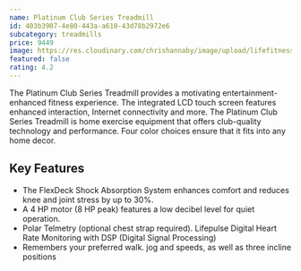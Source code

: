 ```yaml
---
name: Platinum Club Series Treadmill
id: 403b3907-4e80-443a-a610-43d78b2972e6
subcategory: treadmills
price: 9449
image: https://res.cloudinary.com/chrishannaby/image/upload/lifefitness/8973bPCS-Treadmill-ArcticSilver-DiscoverSE3HD-StandardView-1000x1000_reyznk.jpg
featured: false
rating: 4.2
---
```


The Platinum Club Series Treadmill provides a motivating entertainment-enhanced fitness experience. The integrated LCD touch screen features enhanced interaction, Internet connectivity and more. The Platinum Club Series Treadmill is home exercise equipment that offers club-quality technology and performance. Four color choices ensure that it fits into any home decor.

## Key Features

- The FlexDeck Shock Absorption System enhances comfort and reduces knee and joint stress by up to 30%.
- A 4 HP motor (8 HP peak) features a low decibel level for quiet operation.
- Polar Telmetry (optional chest strap required). Lifepulse Digital Heart Rate Monitoring with DSP (Digital Signal Processing)
- Remembers your preferred walk. jog and speeds, as well as three incline positions
